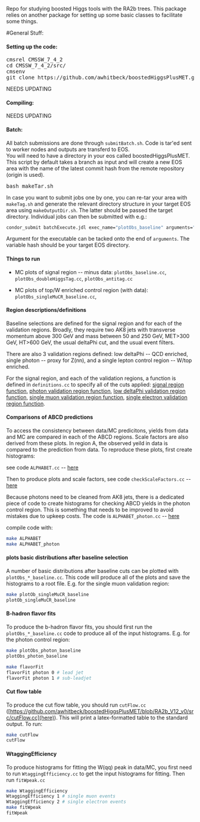 Repo for studying boosted Higgs tools with the RA2b trees.  This package relies on another package for setting up some basic 
classes to facilitate some things.  

#General Stuff:

#### Setting up the code:
<pre>
cmsrel CMSSW_7_4_2
cd CMSSW_7_4_2/src/
cmsenv
git clone https://github.com/awhitbeck/boostedHiggsPlusMET.git
</pre>

NEEDS UPDATING

#### Compiling:

NEEDS UPDATING
 
#### Batch:

All batch submissions are done through `submitBatch.sh`.  Code is tar'ed sent to worker nodes and outputs are transferd to EOS.  
You will need to have a directory in your eos called boostedHiggsPlusMET.  This script by default takes a branch as input
and will create a new EOS area with the name of the latest commit hash from the remote repository (origin is used).

<pre>
bash makeTar.sh        
</pre>

In case you want to submit jobs one by one, you can re-tar your area with `makeTag.sh` and generate the relevant directory
structure in your target EOS area using `makeOutputDir.sh`.  The latter should be passed the target directory.  Individual
jobs can then be submitted with e.g.:

```bash
condor_submit batchExecute.jdl exec_name="plotObs_baseline" arguments="${hash} plotObs_baseline"
```

Argument for the executable can be tacked onto the end of `arguments`.  The variable hash should be your target EOS directory.

#### Things to run

- MC plots of signal region -- minus data: `plotObs_baseline.cc`, `plotObs_doubleHiggsTag.cc`, `plotObs_antitag.cc`

- MC plots of top/W enriched control region (with data): `plotObs_singleMuCR_baseline.cc`, 

#### Region descriptions/definitions

Baseline selections are defined for the signal region and for each of the validation regions. Broadly, they require two AK8 jets with transverse momentum above 300 GeV and mass between 50 and 250 GeV, MET>300 GeV, HT>600 GeV, the usual deltaPhi cut, and the usual event filters.  

There are also 3 validation regions defined: low deltaPhi -- QCD enriched, single photon -- proxy for Z(nn), and a single lepton control region -- W/top enriched. 

For the signal region, and each of the validation regions, a function is defined in `definitions.cc` to specify all of the cuts applied: [signal region function](https://github.com/awhitbeck/boostedHiggsPlusMET/blob/RA2b_V12_v0/src/definitions.cc#L665-L687), [photon validation region function](https://github.com/awhitbeck/boostedHiggsPlusMET/blob/RA2b_V12_v0/src/definitions.cc#L789-L853), [low deltaPhi validation region function](https://github.com/awhitbeck/boostedHiggsPlusMET/blob/RA2b_V12_v0/src/definitions.cc#L749-L770), [single muon validation region function](https://github.com/awhitbeck/boostedHiggsPlusMET/blob/RA2b_V12_v0/src/definitions.cc#L689-L718), [single electron validation region function](https://github.com/awhitbeck/boostedHiggsPlusMET/blob/RA2b_V12_v0/src/definitions.cc#L720-L747).

#### Comparisons of ABCD predictions

To access the consistency between data/MC predicitons, yields from data and MC are compared in each of the ABCD regions.  Scale factors are also derived from these plots.  In region A, the observed yeild in data is compared to the prediction from data.  To reproduce these plots, first create histograms:

see code `ALPHABET.cc` -- [here](https://github.com/awhitbeck/boostedHiggsPlusMET/blob/RA2b_V12_v0/src/ALPHABET.cc) 

Then to produce plots and scale factors, see code `checkScaleFactors.cc` -- [here](https://github.com/awhitbeck/boostedHiggsPlusMET/blob/RA2b_V12_v0/src/checkScaleFactors.cc)

Because photons need to be cleaned from AK8 jets, there is a dedicated piece of code to create histograms for checking ABCD yields in the photon control region. This is something that needs to be improved to avoid mistakes due to upkeep costs. The code is `ALPHABET_photon.cc` -- [here](https://github.com/awhitbeck/boostedHiggsPlusMET/blob/RA2b_V12_v0/src/ALPHABET_photon.cc)

compile code with:

```bash
make ALPHABET
make ALPHABET_photon
```
#### plots basic distributions after baseline selection

A number of basic distributions after baseline cuts can be plotted with `plotObs_*_baseline.cc`.  This code will produce all of the plots and save the histograms to a root file.  E.g. for the single muon validation region:

```bash
make plotOb_singleMuCR_baseline
plotOb_singleMuCR_baseline
```

#### B-hadron flavor fits

To produce the b-hadron flavor fits, you should first run the `plotObs_*_baseline.cc` code to produce all of the input histograms.  E.g. for the photon control region:

```bash
make plotObs_photon_baseline
plotObs_photon_baseline

make flavorFit
flavorFit photon 0 # lead jet
flavorFit photon 1 # sub-leadjet
``` 

#### Cut flow table

To produce the cut flow table, you should run `cutFlow.cc` ([https://github.com/awhitbeck/boostedHiggsPlusMET/blob/RA2b_V12_v0/src/cutFlow.cc](here)).  This will print a latex-formatted table to the standard output.  To run:

```bash
make cutFlow
cutFlow
```

#### WtaggingEfficiency

To produce histograms for fitting the W(qq) peak in data/MC, you first need to run `WtaggingEfficiency.cc` to get the input histograms for fitting.   Then run `fitWpeak.cc`

```bash
make WtaggingEfficiency
WtaggingEfficiency 1 # single muon events
WtaggingEfficiency 2 # single electron events
make fitWpeak
fitWpeak
```